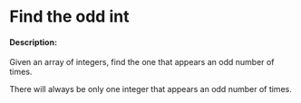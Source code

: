 # Find the odd int

#### Description:
Given an array of integers, find the one that appears an odd number of times.  

There will always be only one integer that appears an odd number of times.
